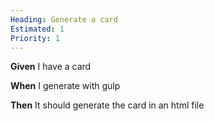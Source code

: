 ```yaml
---
Heading: Generate a card
Estimated: 1
Priority: 1
---
```

**Given** I have a card

**When** I generate with gulp

**Then** It should generate the card in an html file
